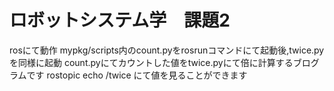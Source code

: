 #  ロボットシステム学　課題2
rosにて動作
mypkg/scripts内のcount.pyをrosrunコマンドにて起動後,twice.pyを同様に起動
count.pyにてカウントした値をtwice.pyにて倍に計算するブログラムです
rostopic echo /twice にて値を見ることができます
